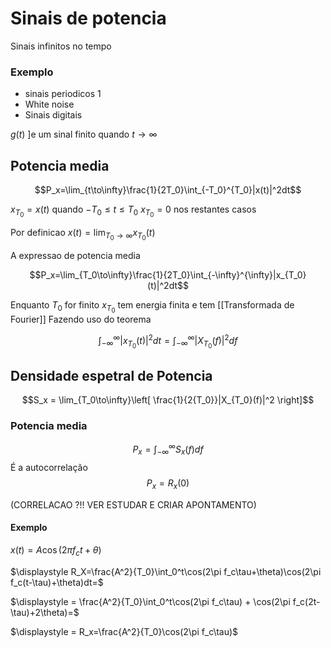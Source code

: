 # Sinais de potencia

Sinais infinitos no tempo

### Exemplo

- sinais periodicos 1
- White noise
- Sinais digitais

$g(t)$ ]e um sinal finito quando $t\to\infty$ 

## Potencia media

$$P_x=\lim_{t\to\infty}\frac{1}{2T_0}\int_{-T_0}^{T_0}|x(t)|^2dt$$

$\displaystyle x_{T_0} = x(t)$ quando $-T_0\leq t \leq T_0$ 
$\displaystyle x_{T_0} = 0$ nos restantes casos

Por definicao
$\displaystyle x(t) = \lim_{T_0\to \infty}x_{T_0}(t)$

A expressao de potencia media 

$$P_x=\lim_{T_0\to\infty}\frac{1}{2T_0}\int_{-\infty}^{\infty}|x_{T_0}(t)|^2dt$$

Enquanto ${T_0}$ for finito $x_{T_0}$ tem energia finita e tem [[Transformada de Fourier]] 
Fazendo uso do teorema

$$\int_{-\infty}^{\infty}|x_{T_0}(t)|^2dt=\int_{-\infty}^{\infty}|X_{T_0}(f)|^2df$$

## Densidade espetral de Potencia

$$S_x = \lim_{T_0\to\infty}\left[ \frac{1}{2{T_0}}|X_{T_0}(f)|^2 \right]$$

### Potencia media
$$P_x=\int_{-\infty}^{\infty}S_x(f)df$$
É a autocorrelação
$$P_x=R_x(0)$$

(CORRELACAO ?!! VER ESTUDAR E CRIAR APONTAMENTO)


#### Exemplo

$x(t)=A\cos(2\pi f_ct+\theta)$

$\displaystyle R_X=\frac{A^2}{T_0}\int_0^t\cos(2\pi f_c\tau+\theta)\cos(2\pi f_c(t-\tau)+\theta)dt=$

$\displaystyle = \frac{A^2}{T_0}\int_0^t\cos(2\pi f_c\tau) + \cos(2\pi f_c(2t-\tau)+2\theta)=$

$\displaystyle = R_x=\frac{A^2}{T_0}\cos(2\pi f_c\tau)$

